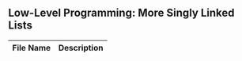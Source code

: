 ## Low-Level Programming: More Singly Linked Lists

| **File Name** | **Description** |
| ------------- | --------------- |
